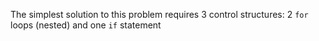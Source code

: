 The simplest solution to this problem requires 3 control structures: 2 `for` loops (nested) and one `if` statement
